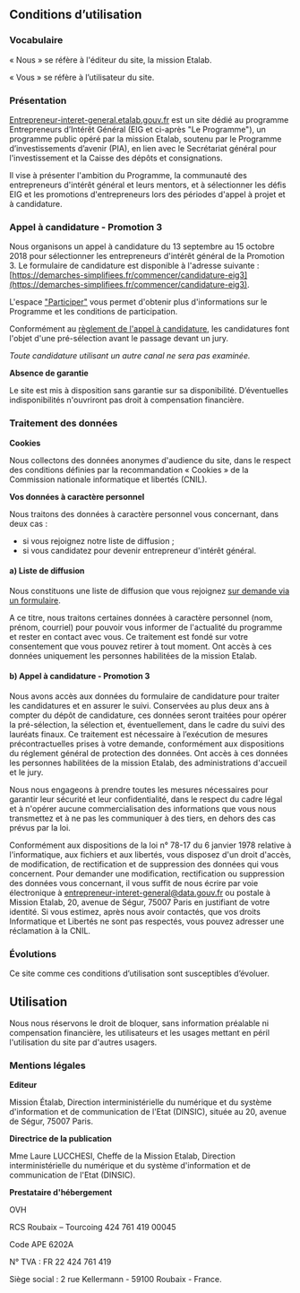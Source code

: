 ## Conditions d’utilisation

### Vocabulaire

« Nous » se réfère à l'éditeur du site, la mission Etalab.

« Vous » se réfère à l’utilisateur du site.

### Présentation

[Entrepreneur-interet-general.etalab.gouv.fr](https://entrepreneur-interet-general.etalab.gouv.fr)
est un site dédié au programme Entrepreneurs
d’Intérêt Général (EIG et ci-après "Le Programme"), un programme public opéré par la mission
Etalab, soutenu par le Programme d’investissements d’avenir (PIA), en lien avec le Secrétariat général pour l'investissement et la Caisse des dépôts et consignations.

Il vise à présenter l'ambition du Programme, la communauté des entrepreneurs d'intérêt général et leurs mentors, et à sélectionner les défis EIG et les promotions d'entrepreneurs lors des périodes d'appel à projet et à candidature.

### Appel à candidature - Promotion 3 

Nous organisons un appel à candidature du 13 septembre au 15 octobre 2018 pour sélectionner les entrepreneurs d'intérêt général de la Promotion 3. Le formulaire de candidature est disponible à l'adresse suivante : [https://demarches-simplifiees.fr/commencer/candidature-eig3](https://demarches-simplifiees.fr/commencer/candidature-eig3). 

L'espace ["Participer"](/candidature-eig.html) vous permet d'obtenir plus d'informations sur le Programme et les conditions de participation. 

Conformément au [règlement de l'appel à candidature](/docs/20180910_Règlement-AAC-EIG3.pdf), les candidatures font l'objet d'une pré-sélection avant le passage devant un jury.

_Toute candidature utilisant un autre canal ne sera pas examinée._

**Absence de garantie**

Le site est mis à disposition sans garantie sur sa disponibilité. D’éventuelles indisponibilités n'ouvriront pas droit à compensation financière.


### Traitement des données

**Cookies**

Nous collectons des données anonymes d'audience du site, dans le respect des conditions définies par la recommandation « Cookies » de la Commission nationale informatique et libertés (CNIL).

**Vos données à caractère personnel**

Nous traitons des données à caractère personnel vous concernant, 
dans deux cas :
- si vous rejoignez notre liste de diffusion ;
- si vous candidatez pour devenir entrepreneur d'intérêt général.


#### a) Liste de diffusion

Nous constituons une liste de diffusion que vous rejoignez [sur demande via un formulaire](https://infolettres.etalab.gouv.fr/subscribe/entrepreneur-interet-general@mail.etalab.studio).

A ce titre, nous traitons certaines données à caractère personnel (nom, prénom, courriel) pour pouvoir vous informer de l'actualité du programme et rester en contact avec vous. Ce traitement est fondé sur votre consentement que vous pouvez retirer à tout moment. Ont accès à ces données uniquement les personnes habilitées de la mission Etalab.

#### b) Appel à candidature - Promotion 3

Nous avons accès aux données du formulaire de candidature pour traiter les candidatures et en assurer le suivi. Conservées au plus deux ans à compter du dépôt de candidature, ces données seront traitées pour
opérer la pré-sélection, la sélection et, éventuellement, dans le
cadre du suivi des lauréats finaux. Ce traitement est nécessaire à 
l’exécution de mesures précontractuelles prises à votre demande, 
conformément aux dispositions du réglement général de protection des données. 
Ont accès à ces données les personnes habilitées de la mission 
Etalab, des administrations d'accueil et le jury. 

Nous nous engageons à prendre toutes les mesures nécessaires pour garantir leur sécurité et leur confidentialité, dans le respect du cadre légal et à n'opérer aucune commercialisation des informations que vous nous transmettez et à ne pas les communiquer à des tiers, en dehors des cas prévus par la loi.

Conformément aux dispositions de la loi n° 78-17 du 6 janvier 1978 relative à l'informatique, aux fichiers et aux libertés, vous disposez d'un droit d'accès, de modification, de rectification et de suppression des données qui vous concernent. Pour demander une modification, rectification ou suppression des données vous concernant, il vous suffit de nous écrire par voie électronique à [entrepreneur-interet-general@data.gouv.fr](mailto:entrepreneur-interet-general@data.gouv.fr) ou postale à Mission Etalab, 20, avenue de Ségur, 75007 Paris en justifiant de votre identité. Si vous estimez, après nous avoir contactés, que vos droits Informatique et Libertés ne sont pas respectés, vous pouvez adresser une réclamation à la CNIL.


### Évolutions

Ce site comme ces conditions d’utilisation sont susceptibles
d’évoluer.

## Utilisation

Nous nous réservons le droit de bloquer, sans information préalable ni
compensation financière, les utilisateurs et les usages mettant en
péril l'utilisation du site par d'autres usagers.

### Mentions légales

**Editeur**

Mission Étalab, Direction interministérielle du numérique et du
système d'information et de communication de l'Etat (DINSIC), située au
20, avenue de Ségur, 75007 Paris.

**Directrice de la
publication**

Mme Laure LUCCHESI, Cheffe de la Mission Etalab, Direction
interministérielle du numérique et du système d'information et de
communication de l'Etat (DINSIC).

**Prestataire d'hébergement**

OVH

RCS Roubaix – Tourcoing 424 761 419 00045

Code APE 6202A

N° TVA : FR 22 424 761 419

Siège social : 2 rue Kellermann - 59100 Roubaix - France.
